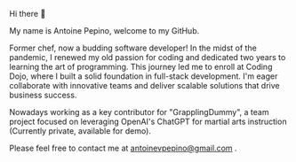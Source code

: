 Hi there 👋 

My name is Antoine Pepino, welcome to my GitHub.

Former chef, now a budding software developer!  In the midst of the pandemic, I renewed my old passion for coding and dedicated two years to learning the art of programming. This journey led me to enroll at Coding Dojo, where I built a solid foundation in full-stack development. I'm eager collaborate with innovative teams and deliver scalable solutions that drive business success.

Nowadays working as a key contributor for "GrapplingDummy", a team project focused on leveraging OpenAI's ChatGPT for martial arts instruction (Currently private, available for demo).

Please feel free to contact me at antoinevpepino@gmail.com . 
